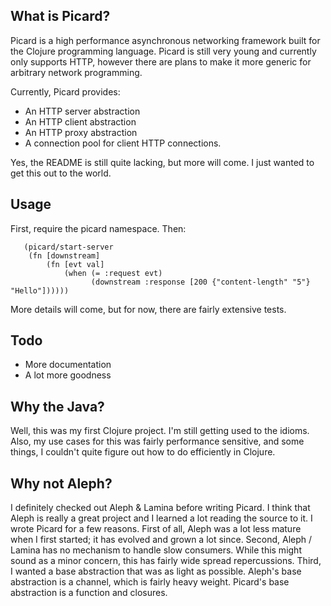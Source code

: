 ## What is Picard?

Picard is a high performance asynchronous networking framework built for the Clojure programming language. Picard is still very young and currently only supports HTTP, however there are plans to make it more generic for arbitrary network programming.

Currently, Picard provides:
  * An HTTP server abstraction
  * An HTTP client abstraction
  * An HTTP proxy abstraction
  * A connection pool for client HTTP connections.

Yes, the README is still quite lacking, but more will come. I just wanted to get this out to the world.

## Usage

First, require the picard namespace. Then:

       (picard/start-server
        (fn [downstream]
            (fn [evt val]
                (when (= :request evt)
                      (downstream :response [200 {"content-length" "5"} "Hello"])))))

More details will come, but for now, there are fairly extensive tests.

## Todo

* More documentation
* A lot more goodness

## Why the Java?

Well, this was my first Clojure project. I'm still getting used to the idioms. Also, my use cases for this was fairly performance sensitive, and some things, I couldn't quite figure out how to do efficiently in Clojure.

## Why not Aleph?

 I definitely checked out Aleph & Lamina before writing Picard. I think that Aleph is really a great project and I learned a lot reading the source to it. I wrote Picard for a few reasons. First of all, Aleph was a lot less mature when I first started; it has evolved and grown a lot since. Second, Aleph / Lamina has no mechanism to handle slow consumers. While this might sound as a minor concern, this has fairly wide spread repercussions. Third, I wanted a base abstraction that was  as light as possible. Aleph's base abstraction is a channel, which is fairly heavy weight. Picard's base abstraction is a function and closures.
